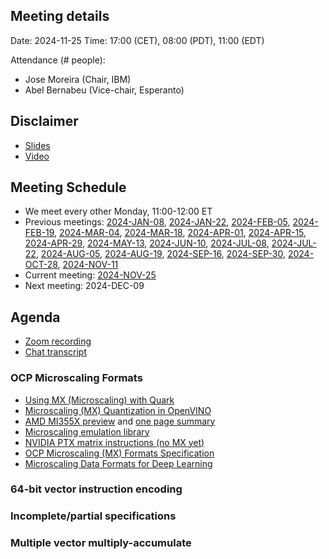 ## Meeting details

Date: 2024-11-25
Time: 17:00 (CET), 08:00 (PDT), 11:00 (EDT)

Attendance (# people):

- Jose Moreira (Chair, IBM)
- Abel Bernabeu (Vice-chair, Esperanto)

## Disclaimer

- [Slides](https://docs.google.com/presentation/d/1LNhpuNwU54TgwGfcl-Fgf4HUFxCxh0AztPaeqMuRQRw/edit?pli=1#slide=id.p1)
- [Video](https://wiki.riscv.org/display/HOME/Meeting+Disclosures)

## Meeting Schedule

- We meet every other Monday, 11:00-12:00 ET
- Previous meetings: [2024-JAN-08](https://github.com/riscv-admin/vector/tree/main/minutes/2024/2024-01-08), [2024-JAN-22](https://github.com/riscv-admin/vector/tree/main/minutes/2024/2024-01-22), [2024-FEB-05](https://github.com/riscv-admin/vector/tree/main/minutes/2024/2024-02-05), [2024-FEB-19](https://github.com/riscv-admin/vector/tree/main/minutes/2024/2024-02-19), [2024-MAR-04](https://github.com/riscv-admin/vector/tree/main/minutes/2024/2024-03-04), [2024-MAR-18](https://github.com/riscv-admin/vector/tree/main/minutes/2024/2024-03-18), [2024-APR-01](https://github.com/riscv-admin/vector/tree/main/minutes/2024/2024-04-01), [2024-APR-15](https://github.com/riscv-admin/vector/tree/main/minutes/2024/2024-04-15), [2024-APR-29](https://github.com/riscv-admin/vector/tree/main/minutes/2024/2024-04-29), [2024-MAY-13](https://github.com/riscv-admin/vector/tree/main/minutes/2024/2024-05-13), [2024-JUN-10](https://github.com/riscv-admin/vector/tree/main/minutes/2024/2024-06-10), [2024-JUL-08](https://github.com/riscv-admin/vector/tree/main/minutes/2024/2024-07-08), [2024-JUL-22](https://github.com/riscv-admin/vector/tree/main/minutes/2024/2024-07-22), [2024-AUG-05](https://github.com/riscv-admin/vector/tree/main/minutes/2024/2024-08-05), [2024-AUG-19](https://github.com/riscv-admin/vector/tree/main/minutes/2024/2024-08-19), [2024-SEP-16](https://github.com/riscv-admin/vector/tree/main/minutes/2024/2024-09-16), [2024-SEP-30](https://github.com/riscv-admin/vector/tree/main/minutes/2024/2024-09-30), [2024-OCT-28](https://github.com/riscv-admin/vector/tree/main/minutes/2024/2024-10-28), [2024-NOV-11](https://github.com/riscv-admin/vector/tree/main/minutes/2024/2024-11-11)
- Current meeting: [2024-NOV-25](https://github.com/riscv-admin/vector/tree/main/minutes/2024/2024-11-25)
- Next meeting: 2024-DEC-09

## Agenda
- [Zoom recording](https://zoom.us/rec/share/cgivqIMly56Pjf3R9tbVl5TMPgHdjNBbgY5kzFpz-Qwjmax-q-Z68zXUxAs-Pk7w.gse1z_9OVj4njUQW?startTime=1732550559000)
- [Chat transcript]()

### OCP Microscaling Formats
- [Using MX (Microscaling) with Quark](https://quark.docs.amd.com/latest/pytorch/tutorial_mx.html)
- [Microscaling (MX) Quantization in OpenVINO](https://docs.openvino.ai/2024/openvino-workflow/model-optimization-guide/weight-compression/microscaling-quantization.html)
- [AMD MI355X preview](https://www.tomshardware.com/tech-industry/artificial-intelligence/amd-reveals-core-specs-for-instinct-mi355x-cdna4-ai-accelerator-slated-for-shipping-in-the-second-half-of-2025) and [one page summary](https://cdn.mos.cms.futurecdn.net/RaQn38CU5R2LPXqCHbee84.jpg)
- [Microscaling emulation library](https://github.com/microsoft/microxcaling)
- [NVIDIA PTX matrix instructions (no MX yet)](https://docs.nvidia.com/cuda/parallel-thread-execution/index.html#warp-level-matrix-multiply-accumulate-instructions)
- [OCP Microscaling (MX) Formats Specification](https://www.opencompute.org/documents/ocp-microscaling-formats-mx-v1-0-spec-final-pdf)
- [Microscaling Data Formats for Deep Learning](https://arxiv.org/abs/2310.10537)

### 64-bit vector instruction encoding

### Incomplete/partial specifications

### Multiple vector multiply-accumulate


